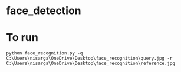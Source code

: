 # face_detection

#   To run
    python face_recognition.py -q C:\Users\nisarga\OneDrive\Desktop\face_recognition\query.jpg -r C:\Users\nisarga\OneDrive\Desktop\face_recognition\reference.jpg